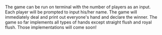 The game can be run on terminal with the number of players as an input.
Each player will be prompted to input his/her name. The game will immediately 
deal and print out everyone's hand and declare the winner. The game so far 
implements all types of hands except straight flush and royal flush. Those 
implementations will come soon!
